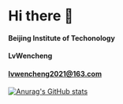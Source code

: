 # Hi there 👋

#### Beijing Institute of Techonology

#### LvWencheng

#### [lvwencheng2021@163.com](lvwencheng2021@163.com)

<!--
**WenchengLv/WenchengLv** is a ✨ _special_ ✨ repository because its `README.md` (this file) appears on your GitHub profile.

Here are some ideas to get you started:

- 🔭 I’m currently working on ...
- 🌱 I’m currently learning ...
- 👯 I’m looking to collaborate on ...
- 🤔 I’m looking for help with ...
- 💬 Ask me about ...
- 📫 How to reach me: ...
- 😄 Pronouns: ...
- ⚡ Fun fact: ...
-->

[![Anurag's GitHub stats](https://github-readme-stats.vercel.app/api?username=WenchengLv)](https://github.com/anuraghazra/github-readme-stats)
